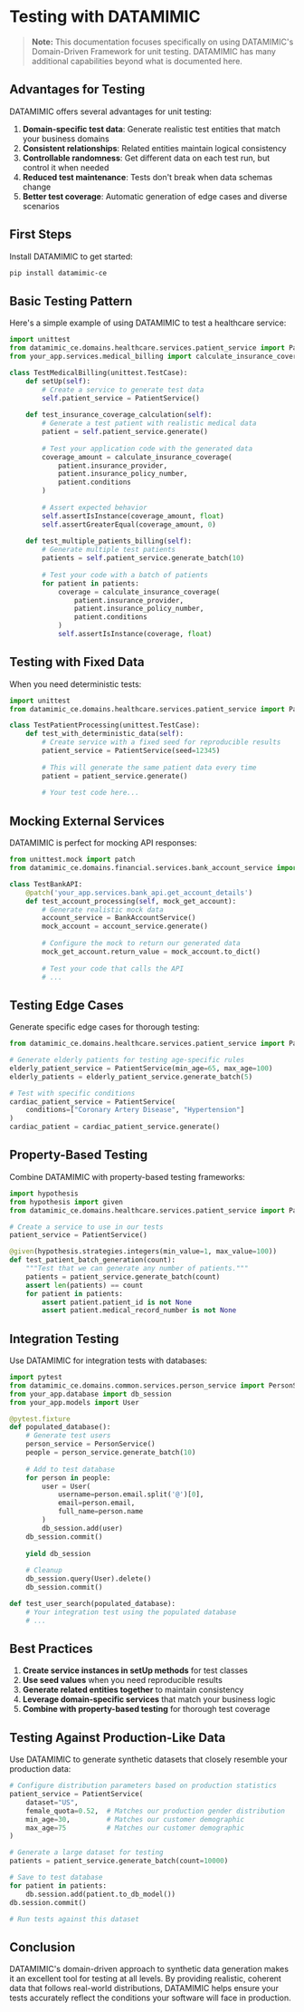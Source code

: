 # Testing with DATAMIMIC

> **Note:** This documentation focuses specifically on using DATAMIMIC's Domain-Driven Framework for unit testing. DATAMIMIC has many additional capabilities beyond what is documented here.

## Advantages for Testing

DATAMIMIC offers several advantages for unit testing:

1. **Domain-specific test data**: Generate realistic test entities that match your business domains
2. **Consistent relationships**: Related entities maintain logical consistency
3. **Controllable randomness**: Get different data on each test run, but control it when needed
4. **Reduced test maintenance**: Tests don't break when data schemas change
5. **Better test coverage**: Automatic generation of edge cases and diverse scenarios

## First Steps

Install DATAMIMIC to get started:

```bash
pip install datamimic-ce
```

## Basic Testing Pattern

Here's a simple example of using DATAMIMIC to test a healthcare service:

```python
import unittest
from datamimic_ce.domains.healthcare.services.patient_service import PatientService
from your_app.services.medical_billing import calculate_insurance_coverage

class TestMedicalBilling(unittest.TestCase):
    def setUp(self):
        # Create a service to generate test data
        self.patient_service = PatientService()
        
    def test_insurance_coverage_calculation(self):
        # Generate a test patient with realistic medical data
        patient = self.patient_service.generate()
        
        # Test your application code with the generated data
        coverage_amount = calculate_insurance_coverage(
            patient.insurance_provider,
            patient.insurance_policy_number,
            patient.conditions
        )
        
        # Assert expected behavior
        self.assertIsInstance(coverage_amount, float)
        self.assertGreaterEqual(coverage_amount, 0)
        
    def test_multiple_patients_billing(self):
        # Generate multiple test patients
        patients = self.patient_service.generate_batch(10)
        
        # Test your code with a batch of patients
        for patient in patients:
            coverage = calculate_insurance_coverage(
                patient.insurance_provider,
                patient.insurance_policy_number,
                patient.conditions
            )
            self.assertIsInstance(coverage, float)
```

## Testing with Fixed Data

When you need deterministic tests:

```python
import unittest
from datamimic_ce.domains.healthcare.services.patient_service import PatientService

class TestPatientProcessing(unittest.TestCase):
    def test_with_deterministic_data(self):
        # Create service with a fixed seed for reproducible results
        patient_service = PatientService(seed=12345)
        
        # This will generate the same patient data every time
        patient = patient_service.generate()
        
        # Your test code here...
```

## Mocking External Services

DATAMIMIC is perfect for mocking API responses:

```python
from unittest.mock import patch
from datamimic_ce.domains.financial.services.bank_account_service import BankAccountService

class TestBankAPI:
    @patch('your_app.services.bank_api.get_account_details')
    def test_account_processing(self, mock_get_account):
        # Generate realistic mock data
        account_service = BankAccountService()
        mock_account = account_service.generate()
        
        # Configure the mock to return our generated data
        mock_get_account.return_value = mock_account.to_dict()
        
        # Test your code that calls the API
        # ...
```

## Testing Edge Cases

Generate specific edge cases for thorough testing:

```python
from datamimic_ce.domains.healthcare.services.patient_service import PatientService

# Generate elderly patients for testing age-specific rules
elderly_patient_service = PatientService(min_age=65, max_age=100)
elderly_patients = elderly_patient_service.generate_batch(5)

# Test with specific conditions
cardiac_patient_service = PatientService(
    conditions=["Coronary Artery Disease", "Hypertension"]
)
cardiac_patient = cardiac_patient_service.generate()
```

## Property-Based Testing

Combine DATAMIMIC with property-based testing frameworks:

```python
import hypothesis
from hypothesis import given
from datamimic_ce.domains.healthcare.services.patient_service import PatientService

# Create a service to use in our tests
patient_service = PatientService()

@given(hypothesis.strategies.integers(min_value=1, max_value=100))
def test_patient_batch_generation(count):
    """Test that we can generate any number of patients."""
    patients = patient_service.generate_batch(count)
    assert len(patients) == count
    for patient in patients:
        assert patient.patient_id is not None
        assert patient.medical_record_number is not None
```

## Integration Testing

Use DATAMIMIC for integration tests with databases:

```python
import pytest
from datamimic_ce.domains.common.services.person_service import PersonService
from your_app.database import db_session
from your_app.models import User

@pytest.fixture
def populated_database():
    # Generate test users
    person_service = PersonService()
    people = person_service.generate_batch(10)
    
    # Add to test database
    for person in people:
        user = User(
            username=person.email.split('@')[0],
            email=person.email,
            full_name=person.name
        )
        db_session.add(user)
    db_session.commit()
    
    yield db_session
    
    # Cleanup
    db_session.query(User).delete()
    db_session.commit()

def test_user_search(populated_database):
    # Your integration test using the populated database
    # ...
```

## Best Practices

1. **Create service instances in setUp methods** for test classes
2. **Use seed values** when you need reproducible results
3. **Generate related entities together** to maintain consistency
4. **Leverage domain-specific services** that match your business logic
5. **Combine with property-based testing** for thorough test coverage

## Testing Against Production-Like Data

Use DATAMIMIC to generate synthetic datasets that closely resemble your production data:

```python
# Configure distribution parameters based on production statistics
patient_service = PatientService(
    dataset="US",
    female_quota=0.52,  # Matches our production gender distribution
    min_age=30,         # Matches our customer demographic
    max_age=75          # Matches our customer demographic
)

# Generate a large dataset for testing
patients = patient_service.generate_batch(count=10000)

# Save to test database
for patient in patients:
    db.session.add(patient.to_db_model())
db.session.commit()

# Run tests against this dataset
```

## Conclusion

DATAMIMIC's domain-driven approach to synthetic data generation makes it an excellent tool for testing at all levels. By providing realistic, coherent data that follows real-world distributions, DATAMIMIC helps ensure your tests accurately reflect the conditions your software will face in production. 